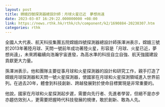```yaml
---
layout: post
title: 嫦娥四號探測器總設計師：月球火星已近　夢想尚遠
date: 2023-03-07 16:29:22.000000000 +08:00
link: https://news.rthk.hk/rthk/ch/component/k2/1690884-20230307.htm
categories: rthk
---
```


全國人大代表、航天科技集團五院嫦娥四號探測器總設計師孫澤洲表示，嫦娥三號於2013年著陸月球、天問一號前年成功著陸火星，形容是「月球、火星已近，夢想尚遠」，未來將繼續向浩瀚宇宙進發，為高水準的科技自立自強、航天強國建設貢獻更大力量。

孫澤洲表示，他和團隊主要從事月球和火星探測器的設計和研究工作，親手打造了嫦娥月球探測器和天問一號火星探測器，使國家在月球和火星探測領域進入世界前列。在過去20年，體會到科技創新、跨越發展對於使命目標實現是非常重要的。

他說，國家在月球和火星探測起步遲，需要向先行者、先進者學習，但絕不是亦步亦趨仿效別人，更需要把握時代科技發展的規律，敢於創新、敢為人先。
